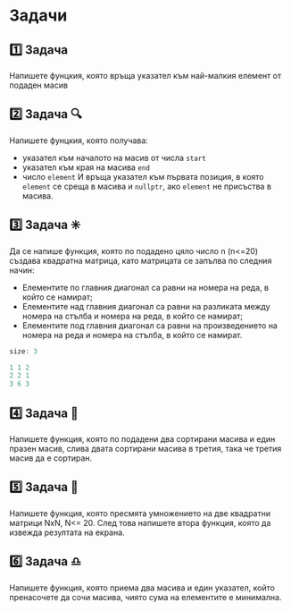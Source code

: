 # Задачи

## :one: Задача
Напишете фунцкия, която връща указател към най-малкия елемент от подаден масив

## :two: Задача :mag:
Напишете фунцкия, която получава:
- указател към началото на масив от числа `start`
- указател към края на масива `end`
- число `element`
И връща указател към първата позиция, в която `element` се среща в масива и `nullptr`, 
ако `element` не присъства в масива. 

## :three: Задача :eight_spoked_asterisk:
Да се напише функция, която по подадено цяло число n (n<=20) създава квадратна матрица, като матрицата се запълва по следния начин:
- Елементите по главния диагонал са равни на номера на реда, в който се намират;
- Елементите над главния диагонал са равни на разликата между номера на стълба и номера на реда, в който се намират;
- Елементите под главния диагонал са равни на произведението на номера на реда и номера на стълба, в който се намират.

```C++
size: 3

1 1 2
2 2 1
3 6 3

```

## :four: Задача :twisted_rightwards_arrows:
Напишете функция, която по подадени два сортирани масива и един празен масив, 
слива двата сортирани масива в третия, така че третия масив да е сортиран.

## :five: Задача :1234:
Напишете функция, която пресмята умножението на две квадратни матрици NxN, N<= 20. След това напишете втора функция, която да извежда резултата на екрана.

## :six: Задача :libra:
Напишете функция, която приема два масива и един указател, който пренасочете да сочи масива, 
чиято сума на елементите е минимална.